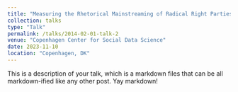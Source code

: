 ```yaml
---
title: "Measuring the Rhetorical Mainstreaming of Radical Right Parties through Supervised Machine Learning"
collection: talks
type: "Talk"
permalink: /talks/2014-02-01-talk-2
venue: "Copenhagen Center for Social Data Science"
date: 2023-11-10
location: "Copenhagen, DK"
---
```



This is a description of your talk, which is a markdown files that can be all markdown-ified like any other post. Yay markdown!
